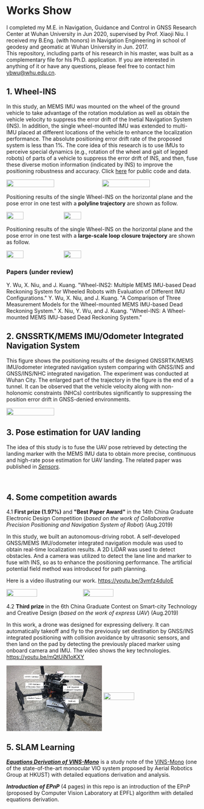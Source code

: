 # Works Show
I completed my M.E. in Navigation, Guidance and Control in GNSS Research Center at Wuhan University in Jun 2020, supervised by Prof. Xiaoji Niu. I received my B.Eng. (with honors) in Navigation Engineering in school of geodesy and geomatic at Wuhan University in Jun. 2017. 
<br/>
This repository, including parts of his research in his master, was built as a complementary file for his Ph.D. application. If you are interested in anything of it or have any questions, please feel free to contact him <ybwu@whu.edu.cn>. 
<br/>


## 1. Wheel-INS 
In this study, an MEMS IMU was mounted on the wheel of the ground vehicle to take advantage of the rotation modulation as well as obtain the vehicle velocity to suppress the error drift of the Inetial Navigation System (INS). In addition, the single wheel-mounted IMU was extended to multi-IMU placed at different locations of the vehicle to enhance the localization performance. The absolute positioning error drift rate of the proposed system is less than 1%. The core idea of this research is to use IMUs to perceive special dynamics (e.g., rotation of the wheel and gait of legged robots) of parts of a vehicle to suppress the error drift of INS, and then, fuse these diverse motion information (indicated by INS) to improve the positioning robustness and accuracy. Click [here](https://github.com/i2Nav-WHU/Wheel-INS) for public code and data.

<img src="https://s1.ax1x.com/2020/10/09/0rgjJO.png" width = 50% height = 50% div align=left />
<img src="https://s1.ax1x.com/2020/10/09/0rgTy9.png" width = 50% height = 50% div align=center />
    
<br/>

Positioning results of the single Wheel-INS on the horizontal plane and the pose error in one test with a **polyline trajectory** are shown as follow. 

<img src="https://s1.ax1x.com/2020/10/09/0rgyss.png" width = 30% height = 30% div align=left />
<img src="https://s1.ax1x.com/2020/10/09/0rggZq.png" width = 30% height = 30% div align=center />              


Positioning results of the single Wheel-INS on the horizontal plane and the pose error in one test with a **large-scale loop closure trajectory**  are shown as follow. 
<br/>

<img src="https://s1.ax1x.com/2020/10/09/0rgbe1.png" width = 30% height = 30% div align=left />
<img src="https://s1.ax1x.com/2020/10/09/0rgqdx.png" width = 30% height = 30% div align=center />


### Papers (under review)
Y. Wu, X. Niu, and J. Kuang. "Wheel-INS2: Multiple MEMS IMU-based Dead Reckoning System for Wheeled Robots with Evaluation of Different IMU Configurations."
Y. Wu, X. Niu, and J. Kuang. "A Comparison of Three Measurement Models for the Wheel-mounted MEMS IMU-based Dead Reckoning System."
X. Niu, Y. Wu, and J. Kuang. "Wheel-INS: A Wheel-mounted MEMS IMU-based Dead Reckoning System."

## 2. GNSSRTK/MEMS IMU/Odometer Integrated Navigation System
 This figure shows the positioning results of the designed GNSSRTK/MEMS IMU/odometer integrated navigation system comparing with GNSS/INS and GNSS/INS/NHC integrated navigation. The experiment was conducted at Wuhan City. The enlarged part of the trajectory in the figure is the end of a tunnel. It can be observed that the vehicle velocity along with non-holonomic constraints (NHCs) contributes significantly to suppressing the position error drift in GNSS-denied environments.
<br/>

<img src="https://s1.ax1x.com/2020/10/09/0rgfiT.png" width = 50% height = 50% />

<br/>

## 3. Pose estimation for UAV landing 

The idea of this study is to fuse the UAV pose retrieved by detecting the landing marker with the MEMS IMU data to obtain more precise, continuous and high-rate pose estimation for UAV landing. The related paper was published in [*Sensors*](https://doi.org/10.3390/s19245428).


<br/>

## 4. Some competition awards
4.1 **First prize (1.97%)** and  **"Best Paper Award"** in the 14th China Graduate Electronic Design Competition (*based on the work of Collaborative Precision Positioning and Navigation System of Robot*) (Aug.2019)

In this study, we built an autonomous-driving robot. A self-developed GNSS/MEMS IMU/odometer integrated navigation module was used to obtain real-time localization results. A 2D LiDAR was used to detect obstacles. And a camera was utilized to detect the lane line and marker to fuse with INS, so as to enhance the positioning performance. The artificial potential field method was introduced for path planning.

Here is a video illustrating our work. https://youtu.be/3vmfz4duIoE

<img src="https://s1.ax1x.com/2020/10/09/0r2SQH.png" width = 40% height = 40% div align=left />
<img src="https://s1.ax1x.com/2020/10/09/0rgzSe.png" width = 40% height = 40% div align=center />

<br/>

4.2 **Third prize** in the 6th China Graduate Contest on Smart-city Technology and Creative Design (*based on the work of express UAV*) (Aug.2019)

In this work, a drone was designed for expressing delivery. It can automatically takeoff and fly to the previously set destination by GNSS/INS integrated positioning with collision avoidance by ultrasonic sensors, and then land on the pad by detecting the previously placed marker using onboard camera and IMU. The video shows the key technologies. https://youtu.be/mQtUiN1oKXY

<img src="https://github.com/Sanduo007/Works-Show/blob/master/img/ExpressUAV.png" width = 50% height = 50% div align=center />

<img src="https://s1.ax1x.com/2020/10/09/0rg6Ln.png" width = 40% height = 40% />

<br/>

## 5. SLAM Learning

[***Equations Derivation of VINS-Mono***](https://arxiv.org/ftp/arxiv/papers/1912/1912.11986.pdf) is a study note of the [VINS-Mono](https://github.com/HKUST-Aerial-Robotics/VINS-Mono) (one of the state-of-the-art monocular VIO system proposed by Aerial Robotics Group at HKUST) with detailed equations derivation and analysis.

***Introduction of EPnP*** (4 pages) in this repo is an introduction of the EPnP (proposed by Computer Vision Laboratory at EPFL) algorithm with detailed equations derivation.
<br/>